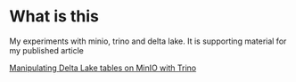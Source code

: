 # What is this
My experiments with minio, trino and delta lake. It is supporting material for my published article

[Manipulating Delta Lake tables on MinIO with Trino](https://fithis2001.medium.com/manipulating-delta-lake-tables-on-minio-with-trino-74b25f7ad479)


